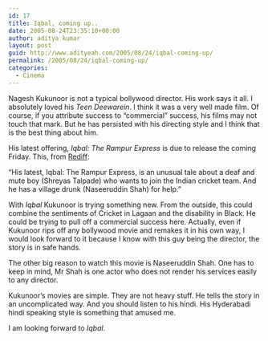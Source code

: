 ```yaml
---
id: 17
title: Iqbal, coming up..
date: 2005-08-24T23:35:10+00:00
author: aditya kumar
layout: post
guid: http://www.adityeah.com/2005/08/24/iqbal-coming-up/
permalink: /2005/08/24/iqbal-coming-up/
categories:
  - Cinema
---
```

Nagesh Kukunoor is not a typical bollywood director. His work says it all. I absolutely loved his _Teen Deewarein_. I think it was a very well made film. Of course, if you attribute success to &#8220;commercial&#8221; success, his films may not touch that mark. But he has persisted with his directing style and I think that is the best thing about him. 

His latest offering, _Iqbal: The Rampur Express_ is due to release the coming Friday. This, from [Rediff](http://in.rediff.com/movies/2005/aug/24nagesh.htm):

&#8220;His latest, Iqbal: The Rampur Express, is an unusual tale about a deaf and mute boy (Shreyas Talpade) who wants to join the Indian cricket team. And he has a village drunk (Naseeruddin Shah) for help.&#8221;

With _Iqbal_ Kukunoor is trying something new. From the outside, this could combine the sentiments of Cricket in Lagaan and the disability in Black. He could be trying to pull off a commercial success here. Actually, even if Kukunoor rips off any bollywood movie and remakes it in his own way, I would look forward to it because I know with this guy being the director, the story is in safe hands. 

The other big reason to watch this movie is Naseeruddin Shah. One has to keep in mind, Mr Shah is one actor who does not render his services easily to any director. 

Kukunoor&#8217;s movies are simple. They are not heavy stuff. He tells the story in an uncomplicated way. And you should listen to his hindi. His Hyderabadi hindi speaking style is something that amused me. 

I am looking forward to _Iqbal_.